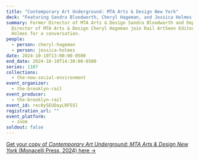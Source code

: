```yaml
---
title: "Contemporary Art Underground: MTA Arts & Design New York"
deck: "Featuring Sandra Bloodworth, Cheryl Hageman, and Jessica Holmes "
summary: Former Director of MTA Arts & Design Sandra Bloodworth and Deputy
  Director of MTA Arts & Design Cheryl Hageman join Rail ArtSeen Editor Jessica
  Holmes for a conversation.
people:
  - person: cheryl-hageman
  - person: jessica-holmes
date: 2024-10-10T13:00:00-0500
end_date: 2024-10-10T14:30:00-0500
series: 1107
collections:
  - the-new-social-environment
event_organizer:
  - the-brooklyn-rail
event_producer:
  - the-brooklyn-rail
event_id: rec0y5EUDayLRF55l
registration_url: ""
event_platform:
  - zoom
soldout: false
---
```

[G﻿et your copy of *Contemporary Art Underground: MTA Arts & Design New York* (Monacelli Press, 2024) here →](https://www.phaidon.com/monacelli/art-and-photography/contemporary-art-underground-mta-arts-and-design-new-york-9781580936422/)